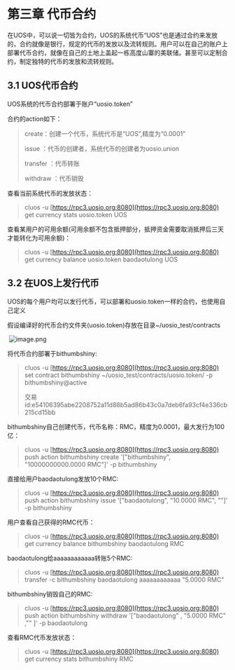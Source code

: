 # 第三章 代币合约

在UOS中，可以说一切皆为合约，UOS的系统代币“UOS”也是通过合约来发放的，合约就像是银行，规定的代币的发放以及流转规则。用户可以在自己的账户上部署代币合约，就像在自己的土地上盖起一栋高度山寨的美联储。甚至可以定制合约，制定独特的代币的发放和流转规则。

## 3.1 UOS代币合约  <a id="b5d26a2e"></a>

UOS系统的代币合约部署于账户“uosio.token”

合约的action如下：

> create：创建一个代币，系统代币是“UOS”,精度为“0.0001”
>
> issue ：代币的创建者，系统代币的创建者为uosio.union
>
> transfer ：代币转账
>
> withdraw ：代币销毁

查看当前系统代币的发放状态：

> cluos -u [https://rpc3.uosio.org:8080](https://rpc3.uosio.org:8080) get currency stats uosio.token UOS

查看某用户的可用余额\(可用余额不包含抵押部分，抵押资金需要取消抵押后三天才能转化为可用余额\)：

> cluos -u [https://rpc3.uosio.org:8080](https://rpc3.uosio.org:8080) get currency balance uosio.token baodaotulong UOS

## 3.2 在UOS上发行代币  <a id="cd97cda2"></a>

UOS的每个用户均可以发行代币，可以部署和uosio.token一样的合约，也使用自己定义

假设编译好的代币合约文件夹\(uosio.token\)存放在目录~/uosio\_test/contracts

​                                            ![image.png](https://cdn.nlark.com/yuque/358/2019/png/127101/1554780630821-6ed00d11-91fe-4e58-8afa-9f2fff9ffd48.png)​

将代币合约部署于bithumbshiny:

> cluos -u [https://rpc3.uosio.org:8080](https://rpc3.uosio.org:8080) set contract bithumbshiny ~/uosio\_test/contracts/uosio.token/ -p bithumbshiny@active
>
> 交易id:e54106395abe2208752a11d88b5ad86b43c0a7deb6fa93cf4e336cb215cd15bb

bithumbshiny自己创建代币，代币名称：RMC，精度为0.0001，最大发行为100亿：

> cluos -u [https://rpc3.uosio.org:8080](https://rpc3.uosio.org:8080) push action bithumbshiny create '\["bithumbshiny", "10000000000.0000 RMC"\]' -p bithumbshiny

直接给用户baodaotulong发放10个RMC:

> cluos -u [https://rpc3.uosio.org:8080](https://rpc3.uosio.org:8080) push action bithumbshiny issue '\["baodaotulong", "10.0000 RMC", ""\]' -p bithumbshiny

用户查看自己获得的RMC代币：

> cluos -u [https://rpc3.uosio.org:8080](https://rpc3.uosio.org:8080) get currency balance bithumbshiny baodaotulong RMC

baodaotulong给aaaaaaaaaaaa转账5个RMC:

> cluos -u [https://rpc3.uosio.org:8080](https://rpc3.uosio.org:8080) transfer -c bithumbshiny baodaotulong aaaaaaaaaaaa "5.0000 RMC"

bithumbshiny销毁自己的RMC:

> cluos -u [https://rpc3.uosio.org:8080](https://rpc3.uosio.org:8080) push action bithumbshiny withdraw '\["baodaotulong" , "5.0000 RMC" ,"" \]' -p baodaotulong

查看RMC代币发放状态：

> cluos -u [https://rpc3.uosio.org:8080](https://rpc3.uosio.org:8080) get currency stats bithumbshiny RMC

